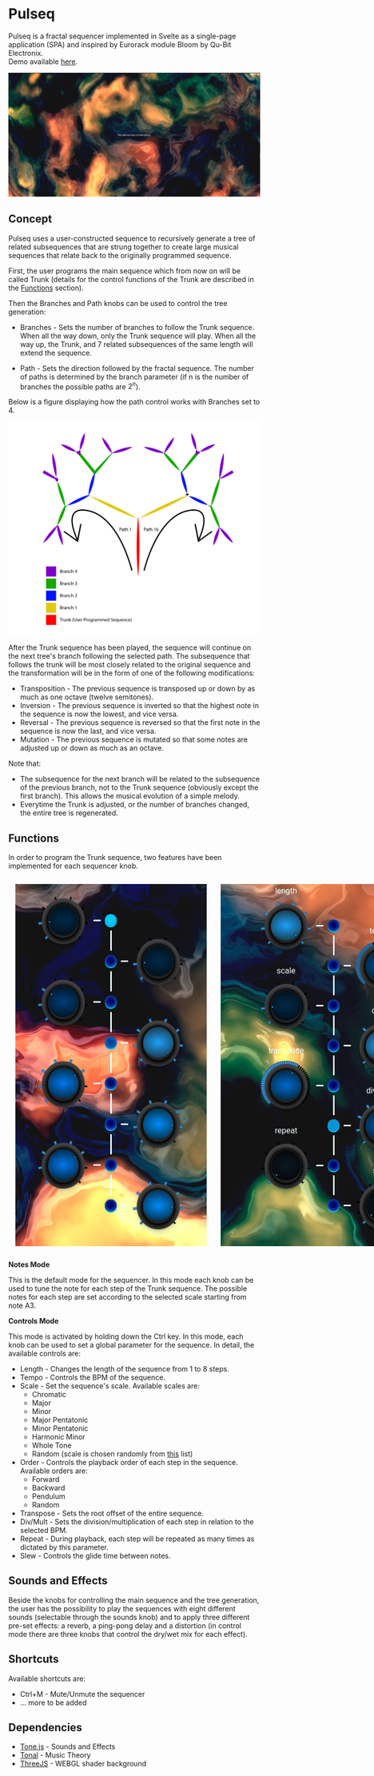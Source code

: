 # Pulseq

Pulseq is a fractal sequencer implemented in Svelte as a single-page application (SPA) and inspired by Eurorack module 
Bloom by Qu-Bit Electronix.
<br>
Demo available [here](https://mpetteno-polimi.github.io/ACTM-Pulseq).

![Fractal Tree Example](./.github/img/splash-screen.png)

## Concept

Pulseq uses a user-constructed sequence to recursively generate a tree of related subsequences that are strung together
to create large musical sequences that relate back to the originally programmed sequence.

First, the user programs the main sequence which from now on will be called Trunk (details for the control functions 
of the Trunk are described in the [Functions](#functions) section).

Then the Branches and Path knobs can be used to control the tree generation:

- Branches - Sets the number of branches to follow the Trunk sequence. When all the way down, only the Trunk sequence 
will play. When all the way up, the Trunk, and 7 related subsequences of the same length will extend the 
sequence.


- Path - Sets the direction followed by the fractal sequence. The number of paths is determined by the branch parameter 
(if n is the number of branches the possible paths are $2^n$).

Below is a figure displaying how the path control works with Branches set to 4. 

![Fractal Tree Example](./.github/img/fractal-tree-example.png)

After the Trunk sequence has been played, the sequence will continue on the next tree's branch following the selected 
path. The subsequence that follows the trunk will be most closely related to the original sequence and the 
transformation will be in the form of one of the following modifications:
- Transposition - The previous sequence is transposed up or down by as much as one octave (twelve semitones).
- Inversion - The previous sequence is inverted so that the highest note in the sequence is now the lowest, and vice 
versa.
- Reversal - The previous sequence is reversed so that the first note in the sequence is now the last, and vice versa.
- Mutation - The previous sequence is mutated so that some notes are adjusted up or down as much as an octave.

Note that:
- The subsequence for the next branch will be related to the subsequence of the previous branch, not to the Trunk 
sequence (obviously except the first branch). This allows the musical evolution of a simple melody.
- Everytime the Trunk is adjusted, or the number of branches changed, the entire tree is regenerated.

## Functions

In order to program the Trunk sequence, two features have been implemented for each sequencer knob.

<p align="center" style="display: flex;">
  <img align="left" style="margin: 1em" src="./.github/img/trunk-notes-knobs.png" alt="Sublime's custom image"/>
  <img align="right" style="margin: 1em" src="./.github/img/trunk-control-knobs.png" alt="Sublime's custom image"/>
</p>

**Notes Mode**

This is the default mode for the sequencer. In this mode each knob can be used to tune the note for each step of the 
Trunk sequence. The possible notes for each step are set according to the selected scale starting from note A3.

**Controls Mode**

This mode is activated by holding down the Ctrl key. In this mode, each knob can be used to set a global parameter for 
the sequence. In detail, the available controls are:
- Length - Changes the length of the sequence from 1 to 8 steps.
- Tempo - Controls the BPM of the sequence.
- Scale - Set the sequence's scale. Available scales are:
  - Chromatic
  - Major
  - Minor
  - Major Pentatonic
  - Minor Pentatonic
  - Harmonic Minor
  - Whole Tone
  - Random (scale is chosen randomly from [this](https://github.com/tonaljs/tonal/tree/main/packages/scale#scalenames) list)
- Order - Controls the playback order of each step in the sequence. Available orders are:
  - Forward
  - Backward
  - Pendulum
  - Random
- Transpose - Sets the root offset of the entire sequence.
- Div/Mult - Sets the division/multiplication of each step in relation to the selected BPM.
- Repeat - During playback, each step will be repeated as many times as dictated by this parameter.
- Slew - Controls the glide time between notes.

## Sounds and Effects

Beside the knobs for controlling the main sequence and the tree generation, the user has the possibility to play the 
sequences with eight different sounds (selectable through the sounds knob) and to apply three different pre-set 
effects: a reverb, a ping-pong delay and a distortion (in control mode there are three knobs that control the dry/wet
mix for each effect).

## Shortcuts

Available shortcuts are:
- Ctrl+M - Mute/Unmute the sequencer
- ... more to be added

## Dependencies
- [Tone.js](https://tonejs.github.io) - Sounds and Effects
- [Tonal](https://github.com/tonaljs/tonal) - Music Theory
- [ThreeJS](https://github.com/mrdoob/three.js) - WEBGL shader background
